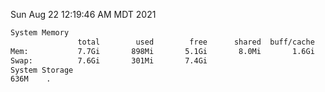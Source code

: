 Sun Aug 22 12:19:46 AM MDT 2021
```bash
System Memory
               total        used        free      shared  buff/cache   available
Mem:           7.7Gi       898Mi       5.1Gi       8.0Mi       1.6Gi       6.5Gi
Swap:          7.6Gi       301Mi       7.4Gi
System Storage
636M	.
```
